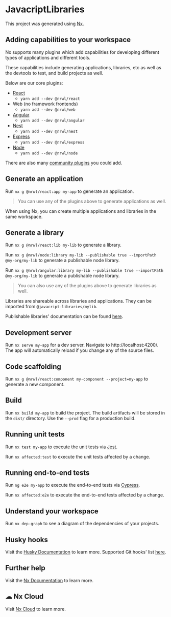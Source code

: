 

# JavacriptLibraries

This project was generated using [Nx](https://nx.dev).

## Adding capabilities to your workspace

Nx supports many plugins which add capabilities for developing different types of applications and different tools.

These capabilities include generating applications, libraries, etc as well as the devtools to test, and build projects as well.

Below are our core plugins:

- [React](https://reactjs.org)
  - `yarn add --dev @nrwl/react`
- Web (no framework frontends)
  - `yarn add --dev @nrwl/web`
- [Angular](https://angular.io)
  - `yarn add --dev @nrwl/angular`
- [Nest](https://nestjs.com)
  - `yarn add --dev @nrwl/nest`
- [Express](https://expressjs.com)
  - `yarn add --dev @nrwl/express`
- [Node](https://nodejs.org)
  - `yarn add --dev @nrwl/node`

There are also many [community plugins](https://nx.dev/community) you could add.

## Generate an application

Run `nx g @nrwl/react:app my-app` to generate an application.

> You can use any of the plugins above to generate applications as well.

When using Nx, you can create multiple applications and libraries in the same workspace.

## Generate a library

Run `nx g @nrwl/react:lib my-lib` to generate a library.

Run `nx g @nrwl/node:library my-lib --publishable true --importPath @my-org/my-lib` to generate a publishable node library.

Run `nx g @nrwl/angular:library my-lib --publishable true --importPath @my-org/my-lib` to generate a publishable node library.

> You can also use any of the plugins above to generate libraries as well.

Libraries are shareable across libraries and applications. They can be imported from `@javacript-libraries/mylib`.

Publishable libraries' documentation can be found [here](https://nx.dev/l/a/structure/buildable-and-publishable-libraries).

## Development server

Run `nx serve my-app` for a dev server. Navigate to http://localhost:4200/. The app will automatically reload if you change any of the source files.

## Code scaffolding

Run `nx g @nrwl/react:component my-component --project=my-app` to generate a new component.

## Build

Run `nx build my-app` to build the project. The build artifacts will be stored in the `dist/` directory. Use the `--prod` flag for a production build.

## Running unit tests

Run `nx test my-app` to execute the unit tests via [Jest](https://jestjs.io).

Run `nx affected:test` to execute the unit tests affected by a change.

## Running end-to-end tests

Run `ng e2e my-app` to execute the end-to-end tests via [Cypress](https://www.cypress.io).

Run `nx affected:e2e` to execute the end-to-end tests affected by a change.

## Understand your workspace

Run `nx dep-graph` to see a diagram of the dependencies of your projects.

## Husky hooks

Visit the [Husky Documentation](https://typicode.github.io/husky/#/?id=automatic-recommended) to learn more.
Supported Git hooks' list [here](https://git-scm.com/docs/githooks).

## Further help

Visit the [Nx Documentation](https://nx.dev) to learn more.

## ☁ Nx Cloud

Visit [Nx Cloud](https://nx.app/) to learn more.
